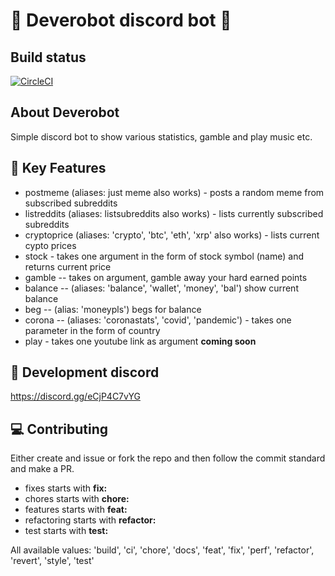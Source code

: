 # 🤖 Deverobot discord bot 🤖

## Build status
[![CircleCI](https://circleci.com/gh/kimmymonassar/DeveroBot.svg?style=shield)](https://github.com/kimmymonassar/DeveroBot)

## About Deverobot
Simple discord bot to show various statistics, gamble and play music etc.

## 🔑 Key Features
  - postmeme (aliases: just meme also works) - posts a random meme from subscribed subreddits
  - listreddits (aliases: listsubreddits also works) - lists currently subscribed subreddits
  - cryptoprice (aliases: 'crypto', 'btc', 'eth', 'xrp' also works) - lists current cypto prices
  - stock - takes one argument in the form of stock symbol (name) and returns current price
  - gamble -- takes on argument, gamble away your hard earned points
  - balance -- (aliases: 'balance', 'wallet', 'money', 'bal') show current balance
  - beg -- (alias: 'moneypls') begs for balance
  - corona -- (aliases: 'coronastats', 'covid', 'pandemic') - takes one parameter in the form of country
  - play - takes one youtube link as argument **coming soon**
  
## 🔗 Development discord
https://discord.gg/eCjP4C7vYG

## 💻 Contributing
Either create and issue or fork the repo and then follow the commit standard and make a PR. 
 - fixes starts with **fix:**
 - chores starts with **chore:**
 - features starts with **feat:**
 - refactoring starts with **refactor:**
 - test starts with **test:**

All available values:
'build',
'ci',
'chore',
'docs',
'feat',
'fix',
'perf',
'refactor',
'revert',
'style',
'test'
